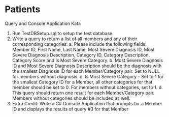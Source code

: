 # Patients
Query and Console Application Kata

1. Run TestDBSetup.sql to setup the test database.
2. Write a query to return a list of all members and any of their corresponding categories:
  a. Please include the following fields: Member ID, First Name, Last Name, Most Severe Diagnosis ID, Most Severe Diagnosis Description, Category ID, Category Description, Category Score and Is Most Severe Category.
  b. Most Severe Diagnosis ID and Most Severe Diagnosis Description should be the diagnosis with the smallest Diagnosis ID for each Member/Category pair. Set to NULL for members without diagnosis.
  c. Is Most Severe Category – Set to 1 for the smallest Category ID for a Member, all other categories for that member should be set to 0. For members without categories, set to 1.
  d. This query should return one result for each Member/Category pair. Members without categories should be included as well.
4. Extra Credit: Write a C# Console Application that prompts for a Member ID and displays the results of query #3 for that Member
